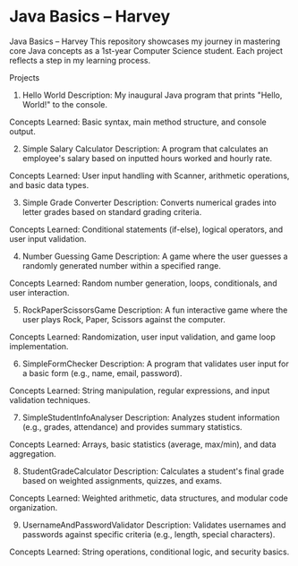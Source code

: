 # Java Basics – Harvey
Java Basics – Harvey
This repository showcases my journey in mastering core Java concepts as a 1st-year Computer Science student. Each project reflects a step in my learning process.

Projects
1. Hello World
Description: My inaugural Java program that prints "Hello, World!" to the console.

Concepts Learned: Basic syntax, main method structure, and console output.

2. Simple Salary Calculator
Description: A program that calculates an employee's salary based on inputted hours worked and hourly rate.

Concepts Learned: User input handling with Scanner, arithmetic operations, and basic data types.

3. Simple Grade Converter
Description: Converts numerical grades into letter grades based on standard grading criteria.

Concepts Learned: Conditional statements (if-else), logical operators, and user input validation.

4. Number Guessing Game
Description: A game where the user guesses a randomly generated number within a specified range.

Concepts Learned: Random number generation, loops, conditionals, and user interaction.

5. RockPaperScissorsGame
Description: A fun interactive game where the user plays Rock, Paper, Scissors against the computer.

Concepts Learned: Randomization, user input validation, and game loop implementation.

6. SimpleFormChecker
Description: A program that validates user input for a basic form (e.g., name, email, password).

Concepts Learned: String manipulation, regular expressions, and input validation techniques.

7. SimpleStudentInfoAnalyser
Description: Analyzes student information (e.g., grades, attendance) and provides summary statistics.

Concepts Learned: Arrays, basic statistics (average, max/min), and data aggregation.

8. StudentGradeCalculator
Description: Calculates a student's final grade based on weighted assignments, quizzes, and exams.

Concepts Learned: Weighted arithmetic, data structures, and modular code organization.

9. UsernameAndPasswordValidator
Description: Validates usernames and passwords against specific criteria (e.g., length, special characters).

Concepts Learned: String operations, conditional logic, and security basics.
